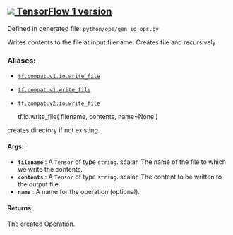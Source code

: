 [ ![](https://tensorflow.google.cn/images/tf_logo_32px.png) TensorFlow 1
version](/versions/r1.15/api_docs/python/tf/io/write_file)  
---  
  
Defined in generated file: `python/ops/gen_io_ops.py`

Writes contents to the file at input filename. Creates file and recursively

### Aliases:

  * [`tf.compat.v1.io.write_file`](/api_docs/python/tf/io/write_file)
  * [`tf.compat.v1.write_file`](/api_docs/python/tf/io/write_file)
  * [`tf.compat.v2.io.write_file`](/api_docs/python/tf/io/write_file)

    
    
    tf.io.write_file(
        filename,
        contents,
        name=None
    )
    

creates directory if not existing.

#### Args:

  * **`filename`** : A `Tensor` of type `string`. scalar. The name of the file to which we write the contents.
  * **`contents`** : A `Tensor` of type `string`. scalar. The content to be written to the output file.
  * **`name`** : A name for the operation (optional).

#### Returns:

The created Operation.

